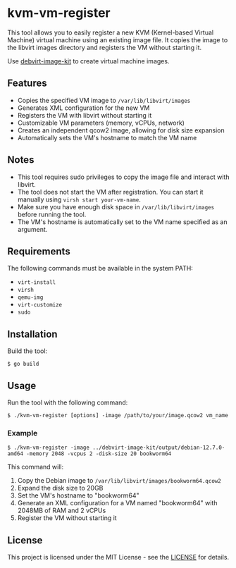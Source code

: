 # kvm-vm-register

This tool allows you to easily register a new KVM (Kernel-based Virtual Machine) virtual machine using an existing image file. It copies the image to the libvirt images directory and registers the VM without starting it.

Use [debvirt-image-kit](https://github.com/zinrai/debvirt-image-kit) to create virtual machine images.

## Features

- Copies the specified VM image to `/var/lib/libvirt/images`
- Generates XML configuration for the new VM
- Registers the VM with libvirt without starting it
- Customizable VM parameters (memory, vCPUs, network)
- Creates an independent qcow2 image, allowing for disk size expansion
- Automatically sets the VM's hostname to match the VM name

## Notes

- This tool requires sudo privileges to copy the image file and interact with libvirt.
- The tool does not start the VM after registration. You can start it manually using `virsh start your-vm-name`.
- Make sure you have enough disk space in `/var/lib/libvirt/images` before running the tool.
- The VM's hostname is automatically set to the VM name specified as an argument.

## Requirements

The following commands must be available in the system PATH:

- `virt-install`
- `virsh`
- `qemu-img`
- `virt-customize`
- `sudo`

## Installation

Build the tool:

```
$ go build
```

## Usage

Run the tool with the following command:

```
$ ./kvm-vm-register [options] -image /path/to/your/image.qcow2 vm_name
```

### Example

```
$ ./kvm-vm-register -image ../debvirt-image-kit/output/debian-12.7.0-amd64 -memory 2048 -vcpus 2 -disk-size 20 bookworm64
```

This command will:
1. Copy the Debian image to `/var/lib/libvirt/images/bookworm64.qcow2`
2. Expand the disk size to 20GB
3. Set the VM's hostname to "bookworm64"
4. Generate an XML configuration for a VM named "bookworm64" with 2048MB of RAM and 2 vCPUs
5. Register the VM without starting it

## License

This project is licensed under the MIT License - see the [LICENSE](https://opensource.org/license/mit) for details.
